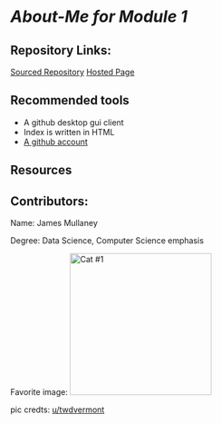 # *About-Me for Module 1*

## Repository Links:

[Sourced Repository](https://twitter.com/JamesRMullaney)
[Hosted Page](https://www.instagram.com/jamesrmullaney/)

## Recommended tools
* A github desktop gui client
* Index is written in HTML
* [A github account](https://www.wikihow.com/Create-an-Account-on-GitHub)

## Resources


## Contributors:
Name: James Mullaney

Degree: Data Science, Computer Science emphasis

Favorite image: <img src="https://i.redd.it/2lz0jqci3jc41.jpg" alt="Cat #1" width="250" height="250">

pic credts: [u/twdvermont](https://www.reddit.com/user/twdvermont/)

